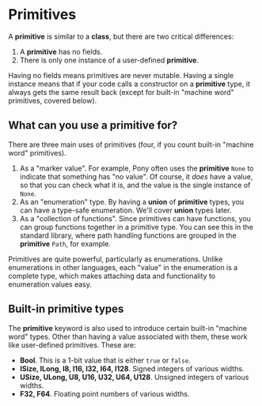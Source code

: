 # Primitives

A __primitive__ is similar to a __class__, but there are two critical 
differences:

1. A __primitive__ has no fields.
2. There is only one instance of a user-defined __primitive__.

Having no fields means primitives are never mutable. Having a single instance 
means that if your code calls a constructor on a __primitive__ type, it always 
gets the same result back (except for built-in "machine word" primitives, 
covered below).

## What can you use a __primitive__ for?

There are three main uses of primitives (four, if you count built-in 
"machine word" primitives).

1. As a "marker value". For example, Pony often uses the __primitive__ `None` 
to indicate that something has "no value". Of course, it _does_ have a value, 
so that you can check what it is, and the value is the single instance of 
`None`.
2. As an "enumeration" type. By having a __union__ of __primitive__ types, 
you can have a type-safe enumeration. We'll cover __union__ types later.
3. As a "collection of functions". Since primitives can have functions, you can 
group functions together in a primitive type. You can see this in the standard 
library, where path handling functions are grouped in the __primitive__ `Path`, 
for example.

Primitives are quite powerful, particularly as enumerations. Unlike 
enumerations in other languages, each "value" in the enumeration is a complete 
type, which makes attaching data and functionality to enumeration values easy.

## Built-in primitive types

The __primitive__ keyword is also used to introduce certain built-in 
"machine word" types. Other than having a value associated with them, these 
work like user-defined primitives. These are:

* __Bool__. This is a 1-bit value that is either `true` or `false`.
* __ISize, ILong, I8, I16, I32, I64, I128__. Signed integers of various widths.
* __USize, ULong, U8, U16, U32, U64, U128__. Unsigned integers of various 
widths.
* __F32, F64__. Floating point numbers of various widths.
